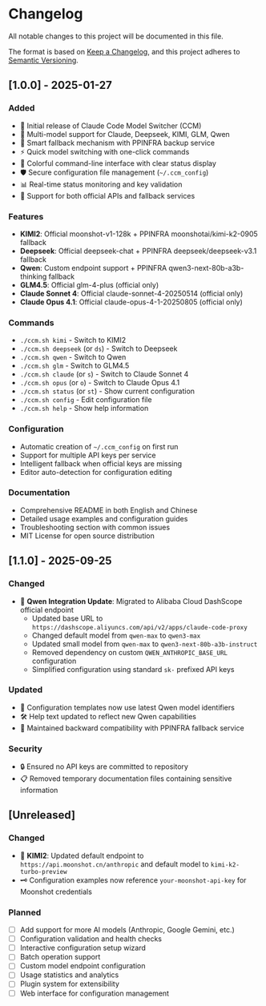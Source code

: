 # Changelog

All notable changes to this project will be documented in this file.

The format is based on [Keep a Changelog](https://keepachangelog.com/en/1.0.0/),
and this project adheres to [Semantic Versioning](https://semver.org/spec/v2.0.0.html).

## [1.0.0] - 2025-01-27

### Added
- 🎉 Initial release of Claude Code Model Switcher (CCM)
- 🤖 Multi-model support for Claude, Deepseek, KIMI, GLM, Qwen
- 🔄 Smart fallback mechanism with PPINFRA backup service
- ⚡ Quick model switching with one-click commands
- 🎨 Colorful command-line interface with clear status display
- 🛡️ Secure configuration file management (`~/.ccm_config`)
- 📊 Real-time status monitoring and key validation
- 🔧 Support for both official APIs and fallback services

### Features
- **KIMI2**: Official moonshot-v1-128k + PPINFRA moonshotai/kimi-k2-0905 fallback
- **Deepseek**: Official deepseek-chat + PPINFRA deepseek/deepseek-v3.1 fallback
- **Qwen**: Custom endpoint support + PPINFRA qwen3-next-80b-a3b-thinking fallback
- **GLM4.5**: Official glm-4-plus (official only)
- **Claude Sonnet 4**: Official claude-sonnet-4-20250514 (official only)
- **Claude Opus 4.1**: Official claude-opus-4-1-20250805 (official only)

### Commands
- `./ccm.sh kimi` - Switch to KIMI2
- `./ccm.sh deepseek` (or `ds`) - Switch to Deepseek
- `./ccm.sh qwen` - Switch to Qwen
- `./ccm.sh glm` - Switch to GLM4.5
- `./ccm.sh claude` (or `s`) - Switch to Claude Sonnet 4
- `./ccm.sh opus` (or `o`) - Switch to Claude Opus 4.1
- `./ccm.sh status` (or `st`) - Show current configuration
- `./ccm.sh config` - Edit configuration file
- `./ccm.sh help` - Show help information

### Configuration
- Automatic creation of `~/.ccm_config` on first run
- Support for multiple API keys per service
- Intelligent fallback when official keys are missing
- Editor auto-detection for configuration editing

### Documentation
- Comprehensive README in both English and Chinese
- Detailed usage examples and configuration guides
- Troubleshooting section with common issues
- MIT License for open source distribution

## [1.1.0] - 2025-09-25

### Changed
- 🔄 **Qwen Integration Update**: Migrated to Alibaba Cloud DashScope official endpoint
  - Updated base URL to `https://dashscope.aliyuncs.com/api/v2/apps/claude-code-proxy`
  - Changed default model from `qwen-max` to `qwen3-max`
  - Updated small model from `qwen-max` to `qwen3-next-80b-a3b-instruct`
  - Removed dependency on custom `QWEN_ANTHROPIC_BASE_URL` configuration
  - Simplified configuration using standard `sk-` prefixed API keys

### Updated
- 📝 Configuration templates now use latest Qwen model identifiers
- 🛠️ Help text updated to reflect new Qwen capabilities
- 🔧 Maintained backward compatibility with PPINFRA fallback service

### Security
- 🔒 Ensured no API keys are committed to repository
- 📋 Removed temporary documentation files containing sensitive information

## [Unreleased]

### Changed
- 🌙 **KIMI2**: Updated default endpoint to `https://api.moonshot.cn/anthropic` and default model to `kimi-k2-turbo-preview`
- 🗝️ Configuration examples now reference `your-moonshot-api-key` for Moonshot credentials

### Planned
- [ ] Add support for more AI models (Anthropic, Google Gemini, etc.)
- [ ] Configuration validation and health checks
- [ ] Interactive configuration setup wizard
- [ ] Batch operation support
- [ ] Custom model endpoint configuration
- [ ] Usage statistics and analytics
- [ ] Plugin system for extensibility
- [ ] Web interface for configuration management
